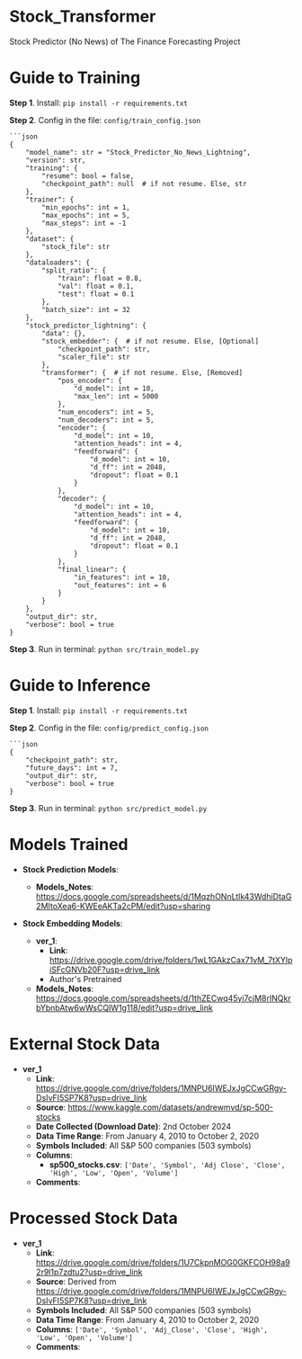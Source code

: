 # Stock_Transformer

Stock Predictor (No News) of The Finance Forecasting Project


# Guide to Training

**Step 1**. Install: `pip install -r requirements.txt`

**Step 2**. Config in the file: `config/train_config.json`

    ```json
    {
        "model_name": str = "Stock_Predictor_No_News_Lightning",
        "version": str,
        "training": {
            "resume": bool = false,
            "checkpoint_path": null  # if not resume. Else, str
        },
        "trainer": {
            "min_epochs": int = 1,
            "max_epochs": int = 5,
            "max_steps": int = -1
        },
        "dataset": {
            "stock_file": str
        },
        "dataloaders": {
            "split_ratio": {
                "train": float = 0.8,
                "val": float = 0.1,
                "test": float = 0.1
            },
            "batch_size": int = 32
        },
        "stock_predictor_lightning": {
            "data": {},
            "stock_embedder": {  # if not resume. Else, [Optional]
                "checkpoint_path": str,
                "scaler_file": str
            },
            "transformer": {  # if not resume. Else, [Removed]
                "pos_encoder": {
                    "d_model": int = 10,
                    "max_len": int = 5000
                },
                "num_encoders": int = 5,
                "num_decoders": int = 5,
                "encoder": {
                    "d_model": int = 10,
                    "attention_heads": int = 4,
                    "feedforward": {
                        "d_model": int = 10,
                        "d_ff": int = 2048,
                        "dropout": float = 0.1
                    }
                },
                "decoder": {
                    "d_model": int = 10,
                    "attention_heads": int = 4,
                    "feedforward": {
                        "d_model": int = 10,
                        "d_ff": int = 2048,
                        "dropout": float = 0.1
                    }
                },
                "final_linear": {
                    "in_features": int = 10,
                    "out_features": int = 6
                }
            }
        },
        "output_dir": str,
        "verbose": bool = true
    }

**Step 3**. Run in terminal: `python src/train_model.py`


# Guide to Inference

**Step 1**. Install: `pip install -r requirements.txt`

**Step 2**. Config in the file: `config/predict_config.json`

    ```json
    {
        "checkpoint_path": str,
        "future_days": int = 7,
        "output_dir": str,
        "verbose": bool = true
    }

**Step 3**. Run in terminal: `python src/predict_model.py`


# Models Trained

- **Stock Prediction Models**:
    - **Models_Notes**: https://docs.google.com/spreadsheets/d/1MqzhONnLtlk43WdhiDtaG2MItoXea6-KWEeAKTa2cPM/edit?usp=sharing

- **Stock Embedding Models**:
    - **ver_1**:
        - **Link**: https://drive.google.com/drive/folders/1wL1GAkzCax71vM_7tXYlpiSFcGNVb20F?usp=drive_link
        - Author's Pretrained
    - **Models_Notes**: https://docs.google.com/spreadsheets/d/1thZECwq45yi7cjM8rINQkrbYbnbAtw6wWsCQIW1g118/edit?usp=drive_link


# External Stock Data

- **ver_1**
    - **Link**: https://drive.google.com/drive/folders/1MNPU6IWEJxJgCCwGRgy-DsIvFI5SP7K8?usp=drive_link
    - **Source**: https://www.kaggle.com/datasets/andrewmvd/sp-500-stocks
    - **Date Collected (Download Date)**: 2nd October 2024
    - **Data Time Range**: From January 4, 2010 to October 2, 2020
    - **Symbols Included**: All S&P 500 companies (503 symbols)
    - **Columns**:
        - **sp500_stocks.csv**: `['Date', 'Symbol', 'Adj Close', 'Close', 'High', 'Low', 'Open', 'Volume']`
    - **Comments**:


# Processed Stock Data

- **ver_1**
    - **Link**: https://drive.google.com/drive/folders/1U7CkpnMOG0GKFCOH98a92r9l1p7zdtu2?usp=drive_link
    - **Source**: Derived from https://drive.google.com/drive/folders/1MNPU6IWEJxJgCCwGRgy-DsIvFI5SP7K8?usp=drive_link
    - **Symbols Included**: All S&P 500 companies (503 symbols)
    - **Data Time Range**: From January 4, 2010 to October 2, 2020
    - **Columns**: `['Date', 'Symbol', 'Adj_Close', 'Close', 'High', 'Low', 'Open', 'Volume']`
    - **Comments**:
